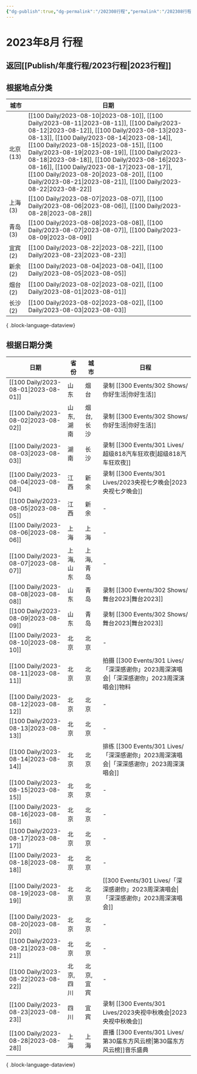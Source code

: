 ```yaml
---
{"dg-publish":true,"dg-permalink":"/202308行程","permalink":"/202308行程/","created":"2023-08-25T13:05:22.885+08:00","updated":"2023-08-25T13:06:13.007+08:00"}
---
```


# 2023年8月 行程

## 返回[[Publish/年度行程/2023行程\|2023行程]]

## 根据地点分类

| 城市      | 日期                                                                                                                                                                                                                                                                                                                                                                                                                                                                                                                                                  |
| ------- | --------------------------------------------------------------------------------------------------------------------------------------------------------------------------------------------------------------------------------------------------------------------------------------------------------------------------------------------------------------------------------------------------------------------------------------------------------------------------------------------------------------------------------------------------- |
| 北京 (13) | [[100 Daily/2023-08-10\|2023-08-10]], [[100 Daily/2023-08-11\|2023-08-11]], [[100 Daily/2023-08-12\|2023-08-12]], [[100 Daily/2023-08-13\|2023-08-13]], [[100 Daily/2023-08-14\|2023-08-14]], [[100 Daily/2023-08-15\|2023-08-15]], [[100 Daily/2023-08-19\|2023-08-19]], [[100 Daily/2023-08-18\|2023-08-18]], [[100 Daily/2023-08-16\|2023-08-16]], [[100 Daily/2023-08-17\|2023-08-17]], [[100 Daily/2023-08-20\|2023-08-20]], [[100 Daily/2023-08-21\|2023-08-21]], [[100 Daily/2023-08-22\|2023-08-22]] |
| 上海 (3)  | [[100 Daily/2023-08-07\|2023-08-07]], [[100 Daily/2023-08-06\|2023-08-06]], [[100 Daily/2023-08-28\|2023-08-28]]                                                                                                                                                                                                                                                                                                                                                                                                                           |
| 青岛 (3)  | [[100 Daily/2023-08-08\|2023-08-08]], [[100 Daily/2023-08-07\|2023-08-07]], [[100 Daily/2023-08-09\|2023-08-09]]                                                                                                                                                                                                                                                                                                                                                                                                                           |
| 宜宾 (2)  | [[100 Daily/2023-08-22\|2023-08-22]], [[100 Daily/2023-08-23\|2023-08-23]]                                                                                                                                                                                                                                                                                                                                                                                                                                                                    |
| 新余 (2)  | [[100 Daily/2023-08-04\|2023-08-04]], [[100 Daily/2023-08-05\|2023-08-05]]                                                                                                                                                                                                                                                                                                                                                                                                                                                                    |
| 烟台 (2)  | [[100 Daily/2023-08-02\|2023-08-02]], [[100 Daily/2023-08-01\|2023-08-01]]                                                                                                                                                                                                                                                                                                                                                                                                                                                                    |
| 长沙 (2)  | [[100 Daily/2023-08-02\|2023-08-02]], [[100 Daily/2023-08-03\|2023-08-03]]                                                                                                                                                                                                                                                                                                                                                                                                                                                                    |

{ .block-language-dataview}

## 根据日期分类

| 日期                                      | 省份     | 城市     | 日程                        |
| --------------------------------------- | ------ | ------ | ------------------------- |
| [[100 Daily/2023-08-01\|2023-08-01]] | 山东     | 烟台     | 录制 [[300 Events/302 Shows/你好生活\|你好生活]]               |
| [[100 Daily/2023-08-02\|2023-08-02]] | 山东, 湖南 | 烟台, 长沙 | 录制 [[300 Events/302 Shows/你好生活\|你好生活]]               |
| [[100 Daily/2023-08-03\|2023-08-03]] | 湖南     | 长沙     | 录制 [[300 Events/301 Lives/超级818汽车狂欢夜\|超级818汽车狂欢夜]]         |
| [[100 Daily/2023-08-04\|2023-08-04]] | 江西     | 新余     | 录制 [[300 Events/301 Lives/2023央视七夕晚会\|2023央视七夕晚会]]         |
| [[100 Daily/2023-08-05\|2023-08-05]] | 江西     | 新余     | \-                        |
| [[100 Daily/2023-08-06\|2023-08-06]] | 上海     | 上海     | \-                        |
| [[100 Daily/2023-08-07\|2023-08-07]] | 上海, 山东 | 上海, 青岛 | \-                        |
| [[100 Daily/2023-08-08\|2023-08-08]] | 山东     | 青岛     | 录制 [[300 Events/302 Shows/舞台2023\|舞台2023]]             |
| [[100 Daily/2023-08-09\|2023-08-09]] | 山东     | 青岛     | 录制 [[300 Events/302 Shows/舞台2023\|舞台2023]]             |
| [[100 Daily/2023-08-10\|2023-08-10]] | 北京     | 北京     | \-                        |
| [[100 Daily/2023-08-11\|2023-08-11]] | 北京     | 北京     | 拍摄 [[300 Events/301 Lives/「深深感谢你」2023周深演唱会\|「深深感谢你」2023周深演唱会]]物料 |
| [[100 Daily/2023-08-12\|2023-08-12]] | 北京     | 北京     | \-                        |
| [[100 Daily/2023-08-13\|2023-08-13]] | 北京     | 北京     | \-                        |
| [[100 Daily/2023-08-14\|2023-08-14]] | 北京     | 北京     | 排练 [[300 Events/301 Lives/「深深感谢你」2023周深演唱会\|「深深感谢你」2023周深演唱会]]   |
| [[100 Daily/2023-08-15\|2023-08-15]] | 北京     | 北京     | \-                        |
| [[100 Daily/2023-08-16\|2023-08-16]] | 北京     | 北京     | \-                        |
| [[100 Daily/2023-08-17\|2023-08-17]] | 北京     | 北京     | \-                        |
| [[100 Daily/2023-08-18\|2023-08-18]] | 北京     | 北京     | \-                        |
| [[100 Daily/2023-08-19\|2023-08-19]] | 北京     | 北京     | [[300 Events/301 Lives/「深深感谢你」2023周深演唱会\|「深深感谢你」2023周深演唱会]]      |
| [[100 Daily/2023-08-20\|2023-08-20]] | 北京     | 北京     | \-                        |
| [[100 Daily/2023-08-21\|2023-08-21]] | 北京     | 北京     | \-                        |
| [[100 Daily/2023-08-22\|2023-08-22]] | 北京, 四川 | 北京, 宜宾 | \-                        |
| [[100 Daily/2023-08-23\|2023-08-23]] | 四川     | 宜宾     | 录制 [[300 Events/301 Lives/2023央视中秋晚会\|2023央视中秋晚会]]         |
| [[100 Daily/2023-08-28\|2023-08-28]] | 上海     | 上海     | 直播 [[300 Events/301 Lives/第30届东方风云榜\|第30届东方风云榜]]音乐盛典      |

{ .block-language-dataview}